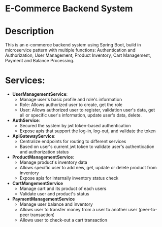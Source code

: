 # E-Commerce Backend System

# **Description**
This is an e-commerce backend system using Spring Boot, build in microservice pattern with multiple functions: Authentication and Authorization, User Management, Product Inventory, Cart Management, Payment and Balance Processing.

# **Services**:

- **UserManagementService**:
  + Manage user's basic profile and role's information
  + Role: Allows authorized user to create, get the role
  + User: Allows authorized user to register, validation user's data, get all or specific user's information, update user's data, delete.
- **AuthService**:
  + Secured the system by jwt token-based authentication
  + Expose apis that support the log-in, log-out, and validate the token
- **ApiGatewayService**:
  + Centralize endpoints for routing to different services
  + Based on user's current jwt token to validate user's authentication and authorization status
- **ProductManagementService**:
  + Manage product's inventory data
  + Allows specific user to add new, get, update or delete product from inventory
  + Expose apis for internally inventory status check
- **CartMangementService**
  + Manage cart and its product of each users
  + Validate user and product's status
- **PaymentManagementService**
  + Manage user balance and inventory 
  + Allows user to transfer money from a user to another user (peer-to-peer transaction)
  + Allows user to check-out a cart transaction
 

